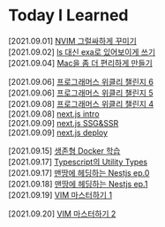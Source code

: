 # Today I Learned

[2021.09.01] [NVIM 그럴싸하게 꾸미기](./nvim/install_and_setting.md)  
[2021.09.02] [ls 대신 exa로 있어보이게 쓰기](./shell/exa/install_and_setting.md)  
[2021.09.04] [Mac을 좀 더 편리하게 만들기](./mac/setting.md)

[2021.09.06] [프로그래머스 위클리 챌린지 6](./algorithm/programmers/week6.md)  
[2021.09.06] [프로그래머스 위클리 챌린지 5](./algorithm/programmers/week5.md)  
[2021.09.08] [프로그래머스 위클리 챌린지 4](./algorithm/programmers/week4.md)  
[2021.09.08] [next.js intro](./nextjs/intro.md)  
[2021.09.09] [next.js SSG&SSR](./nextjs/ssr_ssg.md)  
[2021.09.09] [next.js deploy](./nextjs/deploy.md)  

[2021.09.15] [생존형 Docker 학습](./docker/docker.md)  
[2021.09.17] [Typescript의 Utility Types](./typescript/utility_types.md)  
[2021.09.17] [맨땅에 헤딩하는 Nestjs ep.0](./nestjs/000.md)  
[2021.09.18] [맨땅에 헤딩하는 Nestjs ep.1](./nestjs/001.md)  
[2021.09.19] [VIM 마스터하기 1](./nvim/mastering_for_vim_1.md)  

[2021.09.20] [VIM 마스터하기 2](./nvim/mastering_for_vim_2.md)
